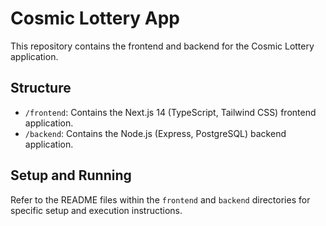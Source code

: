 # Cosmic Lottery App

This repository contains the frontend and backend for the Cosmic Lottery application.

## Structure

- `/frontend`: Contains the Next.js 14 (TypeScript, Tailwind CSS) frontend application.
- `/backend`: Contains the Node.js (Express, PostgreSQL) backend application.

## Setup and Running

Refer to the README files within the `frontend` and `backend` directories for specific setup and execution instructions.
